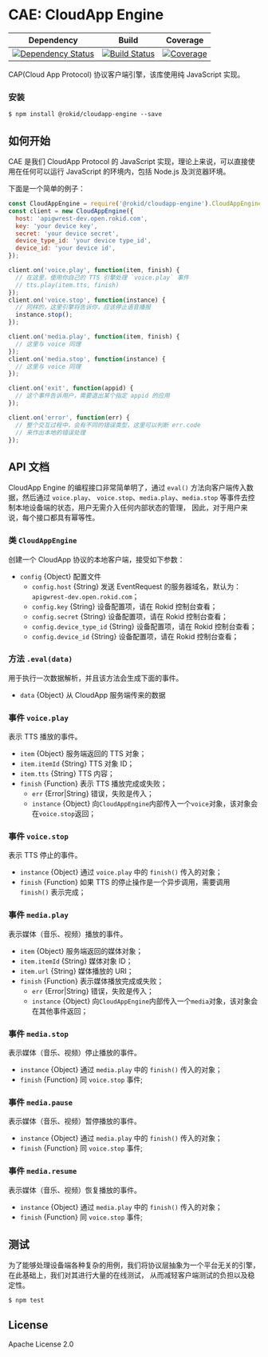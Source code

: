 # CAE: CloudApp Engine

| Dependency | Build | Coverage |
|------------|-------|----------|
|[![Dependency Status][david-image]][david-url]|[![Build Status][travis-image]][travis-url]|[![Coverage][coveralls-image]][coveralls-url]|

[travis-image]: https://img.shields.io/travis/Rokid/cloudapp-engine.svg?style=flat-square
[travis-url]: https://travis-ci.org/Rokid/cloudapp-engine
[david-image]: http://img.shields.io/david/Rokid/cloudapp-engine.svg?style=flat-square
[david-url]: https://david-dm.org/Rokid/cloudapp-engine
[coveralls-image]: https://img.shields.io/codecov/c/github/Rokid/cloudapp-engine.svg?style=flat-square
[coveralls-url]: https://codecov.io/github/Rokid/cloudapp-engine?branch=master

CAP(Cloud App Protocol) 协议客户端引擎，该库使用纯 JavaScript 实现。

### 安装

```shell
$ npm install @rokid/cloudapp-engine --save
```

## 如何开始

CAE 是我们 CloudApp Protocol 的 JavaScript 实现，理论上来说，可以直接使用在任何可以运行 JavaScript 的环境内，包括 Node.js 及浏览器环境。

下面是一个简单的例子：

```js
const CloudAppEngine = require('@rokid/cloudapp-engine').CloudAppEngine;
const client = new CloudAppEngine({
  host: 'apigwrest-dev.open.rokid.com',
  key: 'your device key',
  secret: 'your device secret',
  device_type_id: 'your device type_id',
  device_id: 'your device id',
});

client.on('voice.play', function(item, finish) {
  // 在这里，使用你自己的 TTS 引擎处理 `voice.play` 事件
  // tts.play(item.tts, finish)
});
client.on('voice.stop', function(instance) {
  // 同样的，这里引擎将告诉你，应该停止语音播报
  instance.stop();
});

client.on('media.play', function(item, finish) {
  // 这里与 voice 同理
});
client.on('media.stop', function(instance) {
  // 这里与 voice 同理
});

client.on('exit', function(appid) {
  // 这个事件告诉用户，需要退出某个指定 appid 的应用
});

client.on('error', function(err) {
  // 整个交互过程中，会有不同的错误类型，这里可以判断 err.code 
  // 来作出本地的错误处理
});
```

## API 文档

CloudApp Engine 的编程接口非常简单明了，通过 `eval()` 方法向客户端传入数据，然后通过 `voice.play`、
`voice.stop`、`media.play`、`media.stop` 等事件去控制本地设备端的状态，用户无需介入任何内部状态的管理，
因此，对于用户来说，每个接口都具有幂等性。

### 类 `CloudAppEngine`

创建一个 CloudApp 协议的本地客户端，接受如下参数：

- `config` {Object} 配置文件
  - `config.host` {String} 发送 EventRequest 的服务器域名，默认为：`apigwrest-dev.open.rokid.com`；
  - `config.key` {String} 设备配置项，请在 Rokid 控制台查看；
  - `config.secret` {String} 设备配置项，请在 Rokid 控制台查看；
  - `config.device_type_id` {String} 设备配置项，请在 Rokid 控制台查看；
  - `config.device_id` {String} 设备配置项，请在 Rokid 控制台查看；

### 方法 `.eval(data)`

用于执行一次数据解析，并且该方法会生成下面的事件。

- `data` {Object} 从 CloudApp 服务端传来的数据

### 事件 `voice.play`

表示 TTS 播放的事件。

- `item` {Object} 服务端返回的 TTS 对象；
- `item.itemId` {String} TTS 对象 ID；
- `item.tts` {String} TTS 内容；
- `finish` {Function} 表示 TTS 播放完成或失败；
  - `err` {Error|String} 错误，失败是传入；
  - `instance` {Object} 向`CloudAppEngine`内部传入一个`voice`对象，该对象会在`voice.stop`返回；

### 事件 `voice.stop`

表示 TTS 停止的事件。

- `instance` {Object} 通过 `voice.play` 中的 `finish()` 传入的对象；
- `finish` {Function} 如果 TTS 的停止操作是一个异步调用，需要调用 `finish()` 表示完成；

### 事件 `media.play`

表示媒体（音乐、视频）播放的事件。

- `item` {Object} 服务端返回的媒体对象；
- `item.itemId` {String} 媒体对象 ID；
- `item.url` {String} 媒体播放的 URI；
- `finish` {Function} 表示媒体播放完成或失败；
  - `err` {Error|String} 错误，失败是传入；
  - `instance` {Object} 向`CloudAppEngine`内部传入一个`media`对象，该对象会在其他事件返回；

### 事件 `media.stop`

表示媒体（音乐、视频）停止播放的事件。

- `instance` {Object} 通过 `media.play` 中的 `finish()` 传入的对象；
- `finish` {Function} 同 `voice.stop` 事件;

### 事件 `media.pause`

表示媒体（音乐、视频）暂停播放的事件。

- `instance` {Object} 通过 `media.play` 中的 `finish()` 传入的对象；
- `finish` {Function} 同 `voice.stop` 事件;

### 事件 `media.resume`

表示媒体（音乐、视频）恢复播放的事件。

- `instance` {Object} 通过 `media.play` 中的 `finish()` 传入的对象；
- `finish` {Function} 同 `voice.stop` 事件;

## 测试

为了能够处理设备端各种复杂的用例，我们将协议层抽象为一个平台无关的引擎，在此基础上，我们对其进行大量的在线测试，
从而减轻客户端测试的负担以及稳定性。

```shell
$ npm test
```

## License

Apache License 2.0

